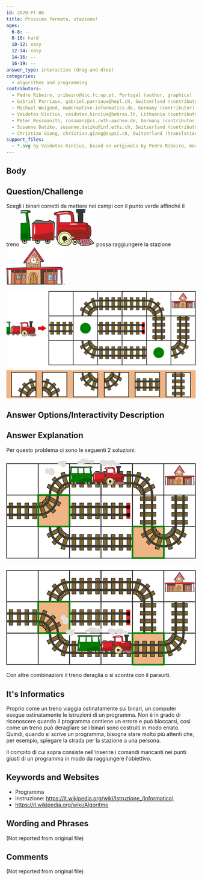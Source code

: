```yaml
---
id: 2020-PT-06
title: Prossima fermata, stazione!
ages:
  6-8: --
  8-10: hard
  10-12: easy
  12-14: easy
  14-16: --
  16-19: --
answer_type: interactive (drag-and-drop)
categories:
  - algorithms and programming
contributors:
  - Pedro Ribeiro, pribeiro@dcc.fc.up.pt, Portugal (author, graphics)
  - Gabriel Parriaux, gabriel.parriaux@hepl.ch, Switzerland (contributor)
  - Michael Weigend, mw@creative-informatics.de, Germany (contributor)
  - Vaidotas Kinčius, vaidotas.kincius@bebras.lt, Lithuania (contributor, graphics)
  - Peter Rossmanith, rossmani@cs.rwth-aachen.de, Germany (contributor, translation from English into German)
  - Susanne Datzko, susanne.datzko@inf.ethz.ch, Switzerland (contributor, graphics)
  - Christian Giang, christian.giang@supsi.ch, Switzerland (translation from German into Italian)
support_files:
  - *.svg by Vaidotas Kinčius, based on originals by Pedro Ribeiro, modified and made compatible by Susanne Datzko
---
```



## Body

<!-- empty -->


## Question/Challenge

Scegli i binari corretti da mettere nei campi con il punto verde affinché il treno ![train] possa raggiungere la stazione ![station].

![](graphics/2020-PT-06_taskbody-interactive-compatible.svg "Rails (550px)")

[train]:   graphics/2020-PT-06_taskbody2-compatible.svg "train (30px)"
[station]: graphics/2020-PT-06_taskbody3-compatible.svg "gare (30px)"


## Answer Options/Interactivity Description

<!-- empty -->


## Answer Explanation

Per questo problema ci sono le seguenti 2 soluzioni:

![](graphics/2020-PT-06_explanation1-compatible.svg "Solution 1 (428px)")

![](graphics/2020-PT-06_explanation2-compatible.svg "Solution 2 (428px)")

Con altre combinazioni il treno deraglia o si scontra con il paraurti.


## It's Informatics

Proprio come un treno viaggia ostinatamente sui binari, un computer esegue ostinatamente le istruzioni di un programma. Non è in grado di riconoscere quando il programma contiene un errore e può bloccarsi, così come un treno può deragliare se i binari sono costruiti in modo errato. Quindi, quando si scrive un programma, bisogna stare molto più attenti che, per esempio, spiegare la strada per la stazione a una persona.

Il compito di cui sopra consiste nell'inserire i comandi mancanti nei punti giusti di un programma in modo da raggiungere l'obiettivo.


## Keywords and Websites

 - Programma
 - Instruzione: https://it.wikipedia.org/wiki/Istruzione_(informatica)
 - https://it.wikipedia.org/wiki/Algoritmo 


## Wording and Phrases

(Not reported from original file)


## Comments

(Not reported from original file)

